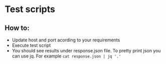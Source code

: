 # Test scripts
## How to:
- Update host and port acording to your requirements
- Execute test script
- You should see results under response.json file. To pretty print json you can use jq. For example
```cat response.json | jq '.'```
